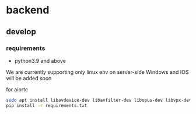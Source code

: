 # backend #

## develop ##

### requirements ###
- python3.9 and above 
 


We are currently supporting only linux env on server-side
Windows and IOS will be added soon 

for aiortc

```bash 
sudo apt install libavdevice-dev libavfilter-dev libopus-dev libvpx-dev pkg-config
pip install -r requirements.txt
```
